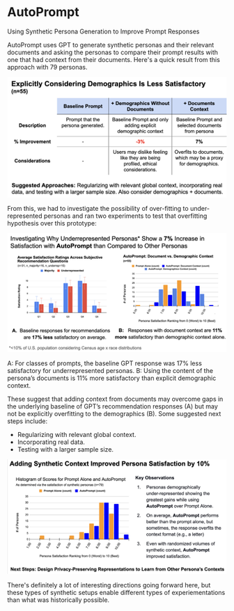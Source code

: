 # AutoPrompt
Using Synthetic Persona Generation to Improve Prompt Responses


AutoPrompt uses GPT to generate synthetic personas and their relevant documents and asking the personas to compare their prompt results with one that had context from their documents. Here's a quick result from this approach with 79 personas.

![Results from Experiment 1](./assets/NLP4.png)

From this, we had to investigate the possibility of over-fitting to under-represented personas and ran two experiments to test that overfitting hypothesis over this prototype: 

![Results from Experiment 2](./assets/NLP5.png)

A: For classes of prompts, the baseline GPT response was 17% less satisfactory for underrepresented personas.
B: Using the content of the persona’s documents is 11% more satisfactory than explicit demographic context.

These suggest that adding context from documents may overcome gaps in the underlying baseline of GPT’s recommendation responses (A) but may not be explicitly overfitting to the demographics (B). Some suggested next steps include:
- Regularizing with relevant global context.
- Incorporating real data.
- Testing with a larger sample size.

![Results from Experiment 3](./assets/NLP6.png)

There's definitely a lot of interesting directions going forward here, but these types of synthetic setups enable different types of experiementations than what was historically possible. 

